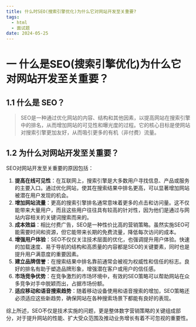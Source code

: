 ```yaml
---
title: 什么时SEO(搜索引擎优化)为什么它对网站开发至关重要?
tags:
  - html
  - 面试题
date: 2024-05-25
---
```

# 一 什么是SEO(搜索引擎优化)为什么它对网站开发至关重要？

## 1.1 什么是 SEO？

> SEO是一种通过优化网站的内容、结构和其他因素，以提高网站在搜索引擎中的排名，从而增加网站的可见性和曝光度的过程。它的核心目标是使网站对搜索引擎更加友好，从而吸引更多的有机（非付费）流量。

## 1.2 为什么对网站开发至关重要？

SEO对网站开发至关重要的原因包括：
1. **提高在线可见性**：在互联网上，搜索引擎是大多数用户寻找信息、产品或服务的主要入口。通过优化网站，使其在搜索结果中排名更高，可以显著增加网站被潜在用户发现的机会。
2. **增加网站流量**：更高的搜索引擎排名通常意味着更多的点击和访问量。这不仅能带来大量用户，而且这些用户往往具有较高的针对性，因为他们是通过与网站内容相关的关键词搜索而来的。
3. **成本效益**：相比付费广告，SEO是一种性价比高的营销策略。虽然实施SEO可能需要时间和资源，但它能带来长期的免费流量，降低每次访问的成本。
4. **增强用户体验**：SEO不仅仅关注技术层面的优化，也强调提升用户体验。快速的加载速度、易于导航的结构和高质量的内容都是SEO的关键要素，同时也是提升用户满意度的重要因素。
5. **建立品牌信誉**：在搜索结果中排名靠前通常会被视为权威性和信任的标志。良好的排名有助于塑造品牌形象，增强潜在客户或用户的信任感。
6. **市场竞争优势**：在竞争激烈的市场环境中，有效的SEO策略可以帮助网站在众多竞争对手中脱颖而出，占据市场份额。
7. **适应移动和语音搜索趋势**：随着移动设备使用和语音搜索的增加，SEO策略还必须适应这些新趋势，确保网站在各种搜索场景下都能有良好的表现。

综上所述，SEO不仅是技术实施的问题，更是整体数字营销策略的关键组成部分，对于提升网站的性能、扩大受众范围及推动业务增长有着不可忽视的重要性。